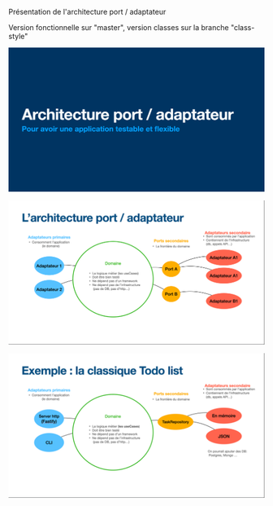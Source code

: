 Présentation de l'architecture port / adaptateur

Version fonctionnelle sur "master", version classes sur la branche "class-style"

![img.png](img.png)

![img_1.png](img_1.png)

![img_2.png](img_2.png)